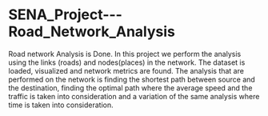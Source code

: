 # SENA_Project---Road_Network_Analysis
Road network Analysis is Done. In this project we perform the analysis using the links (roads) and nodes(places) in the network. The dataset is loaded, visualized and network metrics are found. The analysis that are performed on the network is finding the shortest path between source and the destination, finding the optimal path where the average speed and the traffic is taken into consideration and a variation of the same analysis where time is taken into consideration.
